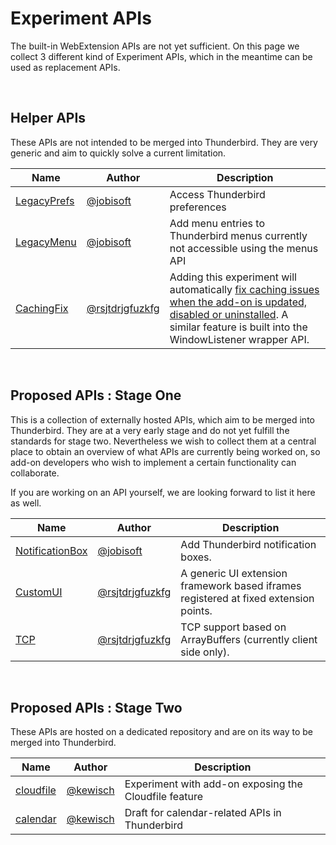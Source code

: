 # Experiment APIs

The built-in WebExtension APIs are not yet sufficient. On this page we collect 3 different kind of Experiment APIs, which in the meantime can be used as replacement APIs.

&nbsp;

## Helper APIs

These APIs are not intended to be merged into Thunderbird. They are very generic and aim to quickly solve a current limitation.

| Name                   | Author |  Description |
| -----------------------| ------ | ------------ |
| [LegacyPrefs](https://github.com/thundernest/addon-developer-support/tree/master/auxiliary-apis/LegacyPrefs)            | [@jobisoft](https://github.com/jobisoft/)  | Access Thunderbird preferences |
| [LegacyMenu](https://github.com/thundernest/addon-developer-support/tree/master/auxiliary-apis/LegacyMenu)             | [@jobisoft](https://github.com/jobisoft/)  | Add menu entries to Thunderbird menus currently not accessible using the menus API |
| [CachingFix](https://github.com/rsjtdrjgfuzkfg/thunderbird-experiments/tree/master/experiments/cachingfix)        | [@rsjtdrjgfuzkfg](https://github.com/rsjtdrjgfuzkfg/) | Adding this experiment will automatically [fix caching issues when the add-on is updated, disabled or uninstalled](https://developer.thunderbird.net/add-ons/mailextensions/experiments#managing-your-experiments-lifecycle). A similar feature is built into the WindowListener wrapper API. |

&nbsp;
 
## Proposed APIs : Stage One

This is a collection of externally hosted APIs, which aim to be merged into Thunderbird. They are at a very early stage and do not yet fulfill the standards for stage two. Nevertheless we wish to collect them at a central place to obtain an overview of what APIs are currently being worked on, so add-on developers who wish to implement a certain functionality can collaborate.

If you are working on an API yourself, we are looking forward to list it here as well.

| Name                   | Author |  Description |
| -----------------------| ------ | ------------ |
| [NotificationBox](https://github.com/jobisoft/notificationBox-API/tree/master/notificationbox)        | [@jobisoft](https://github.com/jobisoft/)       | Add Thunderbird notification boxes.        |
| [CustomUI](https://github.com/rsjtdrjgfuzkfg/thunderbird-experiments/tree/master/experiments/customui) | [@rsjtdrjgfuzkfg](https://github.com/rsjtdrjgfuzkfg/) | A generic UI extension framework based iframes registered at fixed extension points. |
| [TCP](https://github.com/rsjtdrjgfuzkfg/thunderbird-experiments/tree/master/experiments/tcp) | [@rsjtdrjgfuzkfg](https://github.com/rsjtdrjgfuzkfg/) | TCP support based on ArrayBuffers (currently client side only). |

&nbsp;

## Proposed APIs : Stage Two

These APIs are hosted on a dedicated repository and are on its way to be merged into Thunderbird.

| Name                               | Author                                           | Description
| ---------------------------------- | ------------------------------------------------ | --------------
| [cloudfile](https://github.com/thundernest/tb-web-ext-experiments/blob/master/cloudfile)          | [@kewisch](https://github.com/kewisch/)          | Experiment with add-on exposing the Cloudfile feature
| [calendar](https://github.com/thundernest/tb-web-ext-experiments/blob/master/calendar)            | [@kewisch](https://github.com/kewisch/)          | Draft for calendar-related APIs in Thunderbird



